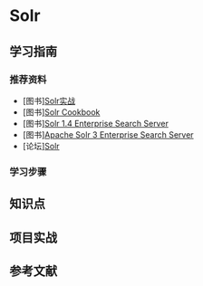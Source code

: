 # Solr

## 学习指南

### 推荐资料

* [图书][Solr实战](http://product.dangdang.com/25082460.html)
* [图书][Solr Cookbook](http://product.dangdang.com/1900482179.html)
* [图书][Solr 1.4 Enterprise Search Server](http://product.dangdang.com/1900489897.html)
* [图书][Apache Solr 3 Enterprise Search Server](http://product.dangdang.com/1900489427.html)
* [论坛][Solr](http://lucene.472066.n3.nabble.com)

### 学习步骤

## 知识点

## 项目实战

## 参考文献
